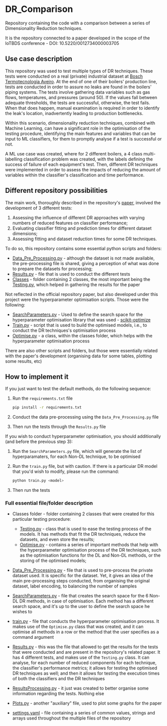 # DR_Comparison

Repository containing the code with a comparison between a series of Dimensionality Reduction techniques. 

It is the repository connected to a paper developed in the scope of the IoTBDS conference - DOI: 10.5220/0012734000003705


## Use case description

This repository was used to test multiple types of DR techniques. These tests were conducted on a real (private) industrial dataset at <a href="https://www.bosch.pt/a-nossa-empresa/bosch-em-portugal/aveiro/" target="_blank">Bosch Termotecnologia Aveiro</a>. At the end of one of their boilers' production line, tests are conducted in order to assure no leaks are found in the boilers' piping systems. The tests involve gathering data variables such as gas flows, temperatures, and pressures (around 50). If the values fall between adequate thresholds, the tests are successful, otherwise, the test fails. When that does happen, manual examination is required in order to identify the leak's location, inadvertently leading to production bottlenecks. 

Within this scenario, dimensionality reduction techniques, combined with Machine Learning, can have a significant role in the optimisation of the testing procedure, identifying the main features and variables that can be input to ML classifiers, for them to promptly analyse if a test is successful or not.

A ML use case was created, where for 2 different boilers, a 4 class multi-labelling classification problem was created, with the labels defining the success of failure of each equipment's test. Then, different DR techniques were implemented in order to assess the impacts of reducing the amount of variables within the classifier's classification and time performance.


## Different repository possibilities

The main work, thoroughly described in the repository's <a href="https://www.scitepress.org/PublicationsDetail.aspx?ID=Lc8ZXRui3mI=&t=1" target="_blank">paper</a>, involved the development of 3 different tests:

1.  Assessing the influence of different DR approaches with varying numbers of reduced features on classifier performance;
2.  Evaluating classifier fitting and prediction times for different dataset dimensions;
3.  Assessing fitting and dataset reduction times for some DR techniques.

To do so, this repository contains some essential python scripts and folders:

*  [Data_Pre_Processing.py](https://github.com/zemaria2000/DR_Comparison/blob/main/Data_Pre_Processing.py) - although the dataset is not made available, the pre-processing file is shared, giving a perception of what was done to prepare the datasets for processing;
*  [Results.py](https://github.com/zemaria2000/DR_Comparison/blob/main/Results.py) - file that is used to conduct the different tests
*  [Classes](https://github.com/zemaria2000/DR_Comparison/tree/main/Classes) - folder containing 2 classes, the most important being the [Testing.py](https://github.com/zemaria2000/DR_Comparison/tree/main/Classes/Testing.py), which helped in gathering the results for the paper

Not reflected in the official repository paper, but also developed under this project were the hyperparameter optimisation scripts. Those were the following:

*  [SearchParameters.py](https://github.com/zemaria2000/DR_Comparison/blob/main/SearchParameters.py) - Used to define the search space for the hyperparameter optimisation library that was used - <a href="https://scikit-optimize.github.io/stable/" target="_blank">scikit-optimize</a>
*  [Train.py](https://github.com/zemaria2000/DR_Comparison/blob/main/Train.py) - script that is used to build the optimised models, i.e., to conduct the DR techniques's optimisation process
*  [Optimise.py](https://github.com/zemaria2000/DR_Comparison/tree/main/Classes/Optimise.py) - a class, within the classes folder, which helps with the hyperparameter optimisation process

There are also other scripts and folders, but those were essentially related with the paper's development (organising data for some tables, plotting some results, etc)

## How to implement it

If you just want to test the default methods, do the following sequence:

1.  Run the `requirements.txt` file
    ```sh
    pip install -r requirements.txt
    ```

2.  Conduct the data pre-processing using the `Data_Pre_Processing.py` file

3.  Then run the tests through the `Results.py` file


If you wish to conduct hyperparameter optimisation, you should additionally (and before the previous step 3):

1.  Run the `SearchParameters.py` file, which will generate the list of hyperparamaters, for each Non-DL technique, to be optimised

2.  Run the `train.py` file, but with caution. If there is a particuiar DR model that you'd wish to modify, please run the command:
    ```sh
    python train.py <model>
    ```

3.  Then run the tests



### Full essential file/folder description

* Classes folder - folder containing 2 classes that were created for this particular testing procedure:
    * [Testing.py](https://github.com/zemaria2000/DR_Comparison/tree/main/Classes/Testing.py) - class that is used to ease the testing process of the models. It has methods that fit the DR techniques, reduce the datasets, and even store the results;
    * [Optimise.py](https://github.com/zemaria2000/DR_Comparison/tree/main/Classes/Optimise.py) - contains a series of important methods that help with the hyperparameter optimisation process of the DR techniques, such as the optimisation functions for the DL and Non-DL methods, or the storing of the optimised models;

* [Data_Pre_Processing.py](https://github.com/zemaria2000/DR_Comparison/tree/main/Data_Pre_Processing.py) - file that is used to pre-process the private dataset used. It is specific for the dataset. Yet, it gives an idea of the main pre-processing steps conducted, from organising the original dataset, label encoding, to balancing the number of samples

* [SearchParameters.py](https://github.com/zemaria2000/DR_Comparison/tree/main/Classes/SearchParameters.py) - file that creates the search space for the 6 Non-DL DR methods, in case of optimisation. Each method has a different search space, and it's up to the user to define the search space he wishes to

* [train.py](https://github.com/zemaria2000/DR_Comparison/tree/main/train.py) - file that conducts the hyperparameter optimisation process. It makes use of the `Optimise.py` class that was created, and it can optimise all methods in a row or the method that the user specifies as a command argument

* [Results.py](https://github.com/zemaria2000/DR_Comparison/tree/main/Results.py) - this was the file that allowed to get the results for the tests that were conducted and are present in the repository's related paper. It has 4 different tests, and makes use of the `Testing.py` class. It can analyse, for each number of reduced components for each technique, the classifier's performance metrics; it allows for testing the optimised DR techniques as well; and then it allows for testing the execution times of both the classifiers and the DR techniques

* [ResultsProcessing.py](https://github.com/zemaria2000/DR_Comparison/tree/main/ResultsProcessing.py) - it just was created to better organise some information regarding the tests. Nothing else

* [Plots.py](https://github.com/zemaria2000/DR_Comparison/tree/main/Plots.py) - another "auxiliary" file, used to plot some graphs for the paper

* [settings.yaml](https://github.com/zemaria2000/DR_Comparison/tree/main/settings.yaml) - file containing a series of common values, strings and arrays used throughout the multiple files of the repository
